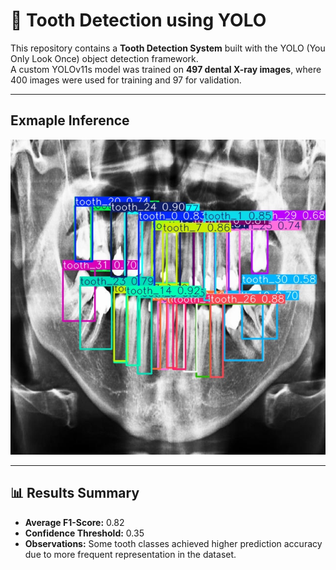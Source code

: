 # 🦷 Tooth Detection using YOLO

This repository contains a **Tooth Detection System** built with the YOLO (You Only Look Once) object detection framework.  
A custom YOLOv11s model was trained on **497 dental X-ray images**, where 400 images were used for training and 97 for validation.  

---
## Exmaple Inference

<p align="center">
  <img src="output.jpg" alt="Tooth Detection Result" width="600"/>
</p>

---

## 📊 Results Summary
- **Average F1-Score:** 0.82  
- **Confidence Threshold:** 0.35  
- **Observations:** Some tooth classes achieved higher prediction accuracy due to more frequent representation in the dataset.  

